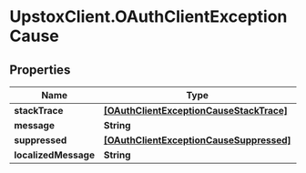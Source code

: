 # UpstoxClient.OAuthClientExceptionCause

## Properties
Name | Type | Description | Notes
------------ | ------------- | ------------- | -------------
**stackTrace** | [**[OAuthClientExceptionCauseStackTrace]**](OAuthClientExceptionCauseStackTrace.md) |  | [optional] 
**message** | **String** |  | [optional] 
**suppressed** | [**[OAuthClientExceptionCauseSuppressed]**](OAuthClientExceptionCauseSuppressed.md) |  | [optional] 
**localizedMessage** | **String** |  | [optional] 
